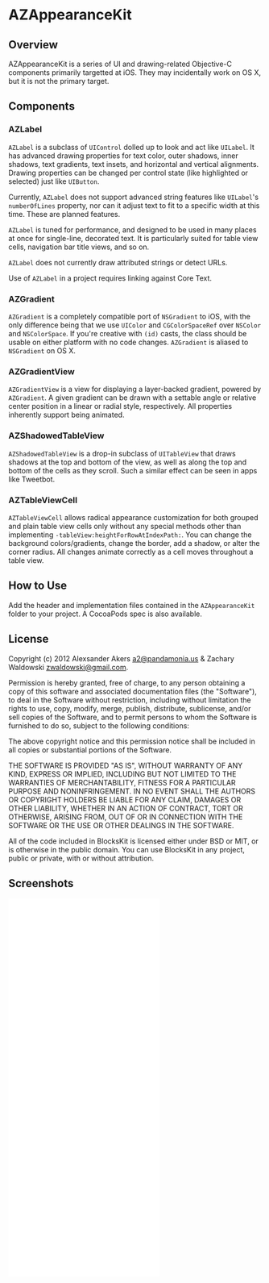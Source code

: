AZAppearanceKit
===============


Overview
--------
AZAppearanceKit is a series of UI and drawing-related Objective-C components primarily targetted at iOS. They may incidentally work on OS X, but it is not the primary target.

Components
----------

### AZLabel

`AZLabel` is a subclass of `UIControl` dolled up to look and act like `UILabel`. It has advanced drawing properties for text color, outer shadows, inner shadows, text gradients, text insets, and horizontal and vertical alignments. Drawing properties can be changed per control state (like highlighted or selected) just like `UIButton`.

Currently, `AZLabel` does not support advanced string features like `UILabel`'s `numberOfLines` property, nor can it adjust text to fit to a specific width at this time. These are planned features.

`AZLabel` is tuned for performance, and designed to be used in many places at once for single-line, decorated text. It is particularly suited for table view cells, navigation bar title views, and so on.

`AZLabel` does not currently draw attributed strings or detect URLs.

Use of `AZLabel` in a project requires linking against Core Text.

### AZGradient

`AZGradient` is a completely compatible port of `NSGradient` to iOS, with the only difference being that we use `UIColor` and `CGColorSpaceRef` over `NSColor` and `NSColorSpace`. If you're creative with `(id)` casts, the class should be usable on either platform with no code changes. `AZGradient` is aliased to `NSGradient` on OS X.

### AZGradientView

`AZGradientView` is a view for displaying a layer-backed gradient, powered by `AZGradient`. A given gradient can be drawn with a settable angle or relative center position in a linear or radial style, respectively. All properties inherently support being animated.

### AZShadowedTableView

`AZShadowedTableView` is a drop-in subclass of `UITableView` that draws shadows at the top and bottom of the view, as well as along the top and bottom of the cells as they scroll. Such a similar effect can be seen in apps like Tweetbot.

### AZTableViewCell

`AZTableViewCell` allows radical appearance customization for both grouped and plain table view cells only without any special methods other than implementing `-tableView:heightForRowAtIndexPath:`. You can change the background colors/gradients, change the border, add a shadow, or alter the corner radius. All changes animate correctly as a cell moves throughout a table view.

How to Use
----------

Add the header and implementation files contained in the `AZAppearanceKit` folder to your project. A CocoaPods spec is also available.


License
-------

Copyright (c) 2012 Alexsander Akers <a2@pandamonia.us> & Zachary Waldowski <zwaldowski@gmail.com>.

Permission is hereby granted, free of charge, to any person obtaining a copy of this software and associated documentation files (the "Software"), to deal in the Software without restriction, including without limitation the rights to use, copy, modify, merge, publish, distribute, sublicense, and/or sell copies of the Software, and to permit persons to whom the Software is furnished to do so, subject to the following conditions:

The above copyright notice and this permission notice shall be included in all copies or substantial portions of the Software.

THE SOFTWARE IS PROVIDED "AS IS", WITHOUT WARRANTY OF ANY KIND, EXPRESS OR IMPLIED, INCLUDING BUT NOT LIMITED TO THE WARRANTIES OF MERCHANTABILITY, FITNESS FOR A PARTICULAR PURPOSE AND NONINFRINGEMENT. IN NO EVENT SHALL THE AUTHORS OR COPYRIGHT HOLDERS BE LIABLE FOR ANY CLAIM, DAMAGES OR OTHER LIABILITY, WHETHER IN AN ACTION OF CONTRACT, TORT OR OTHERWISE, ARISING FROM, OUT OF OR IN CONNECTION WITH THE SOFTWARE OR THE USE OR OTHER DEALINGS IN THE SOFTWARE.

All of the code included in BlocksKit is licensed either under BSD or MIT, or is otherwise in the public domain. You can use BlocksKit in any project, public or private, with or without attribution.


Screenshots
-----------

![screenshot1.png](screenshot1.md)
![screenshot2.png](screenshot2.md)
![screenshot3.png](screenshot3.md)
![screenshot4.png](screenshot4.md)
![screenshot5.png](screenshot5.md)